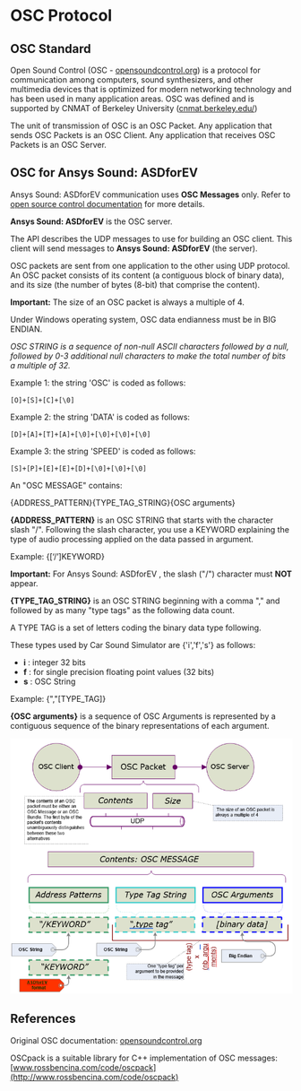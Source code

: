 # OSC Protocol

## OSC Standard

Open Sound Control \(OSC - [opensoundcontrol.org](http://opensoundcontrol.org)\) is a protocol for communication among computers, sound synthesizers, and other multimedia devices that is optimized for modern networking technology and has been used in many application areas. OSC was defined and is supported by CNMAT of Berkeley University \([cnmat.berkeley.edu/](http://cnmat.berkeley.edu/)\)

The unit of transmission of OSC is an OSC Packet. Any application that sends OSC Packets is an OSC Client. Any application that receives OSC Packets is an OSC Server.

## OSC for Ansys Sound: ASDforEV

Ansys Sound: ASDforEV communication uses **OSC Messages** only. Refer to [open source control documentation](http://opensoundcontrol.org) for more details.

**Ansys Sound: ASDforEV** is the OSC server.

The API describes the UDP messages to use for building an OSC client. This client will send messages to **Ansys Sound: ASDforEV** \(the server\).

OSC packets are sent from one application to the other using UDP protocol. An OSC packet consists of its content \(a contiguous block of binary data\), and its size \(the number of bytes \(8-bit\) that comprise the content\).

**Important:** The size of an OSC packet is always a multiple of 4.

Under Windows operating system, OSC data endianness must be in BIG ENDIAN.

*OSC STRING is a sequence of non-null ASCII characters followed by a null, followed by 0-3 additional null characters to make the total number of bits a multiple of 32.*

Example 1: the string 'OSC' is coded as follows:

```
[O]+[S]+[C]+[\0]
```

Example 2: the string 'DATA' is coded as follows:

```
[D]+[A]+[T]+[A]+[\0]+[\0]+[\0]+[\0]
```

Example 3: the string 'SPEED' is coded as follows:

```
[S]+[P]+[E]+[E]+[D]+[\0]+[\0]+[\0]
```

An "OSC MESSAGE" contains:

\{ADDRESS\_PATTERN\}\{TYPE\_TAG\_STRING\}\{OSC arguments\}

**\{ADDRESS\_PATTERN\}** is an OSC STRING that starts with the character slash "/". Following the slash character, you use a KEYWORD explaining the type of audio processing applied on the data passed in argument.

Example: \{\[‘/’\]KEYWORD\}

**Important:** For Ansys Sound: ASDforEV , the slash \("/"\) character must **NOT** appear.

**\{TYPE\_TAG\_STRING\}** is an OSC STRING beginning with a comma "," and followed by as many "type tags" as the following data count.

A TYPE TAG is a set of letters coding the binary data type following.

These types used by Car Sound Simulator are \{'i','f','s'\} as follows:

- **i** : integer 32 bits
- **f** : for single precision floating point values \(32 bits\)
- **s** : OSC String

Example: \{","\[TYPE\_TAG\]\}

**\{OSC arguments\}** is a sequence of OSC Arguments is represented by a contiguous sequence of the binary representations of each argument.

![OSC Messaging Format](images/i_SEV_CAN_API_OSC_messaging_format.png "OSC Messaging Format")

## References

Original OSC documentation: [opensoundcontrol.org](http://opensoundcontrol.org)

OSCpack is a suitable library for C++ implementation of OSC messages: [www.rossbencina.com/code/oscpack](http://www.rossbencina.com/code/oscpack)
